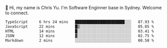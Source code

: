 👋 Hi, my name is Chris Yu. I'm Software Enginner base in Sydney. Welcome to connect.

<!--START_SECTION:waka-->

```txt
TypeScript     6 hrs 24 mins   ██████████████████████░░░   87.93 %
JavaScript     22 mins         █▒░░░░░░░░░░░░░░░░░░░░░░░   05.05 %
HTML           14 mins         █░░░░░░░░░░░░░░░░░░░░░░░░   03.41 %
JSON           12 mins         ▓░░░░░░░░░░░░░░░░░░░░░░░░   02.75 %
Markdown       2 mins          ░░░░░░░░░░░░░░░░░░░░░░░░░   00.58 %
```

<!--END_SECTION:waka-->
